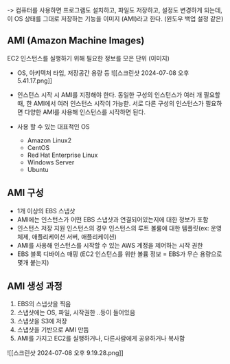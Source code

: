 -> 컴퓨터를 사용하면 프로그램도 설치하고, 파일도 저장하고, 설정도 변경하게 되는데, 이 OS 상태를 그대로 저장하는 기능을 이미지 (AMI)라고 한다. (윈도우 백업 설정 같은)
## AMI (Amazon Machine Images)
EC2 인스턴스를 실행하기 위해 필요한 정보를 모은 단위 (이미지)
- OS, 아키텍처 타입, 저장공간 용량 등
![[스크린샷 2024-07-08 오후 5.41.17.png]]

- 인스턴스 시작 시 AMI를 지정해야 한다. 동일한 구성의 인스턴스가 여러 개 필요할 때, 한 AMI에서 여러 인스턴스 시작이 가능핟. 서로 다른 구성의 인스턴스가 필요하면 다양한 AMI를 사용해 인스턴스를 시작하면 된다.
- 사용 할 수 있는 대표적인 OS
    - Amazon Linux2
    - CentOS
    - Red Hat Enterprise Linux
    - Windows Server
    - Ubuntu


## AMI 구성
- 1개 이상의 EBS 스냅샷 
- AMI에는 인스턴스가 어떤 EBS 스냅샷과 연결되어있는지에 대한 정보가 포함
- 인스턴스 저장 지원 인스턴스의 경우 인스턴스의 루트 볼륨에 대한 템플릿(ex: 운영체제, 애플리케이션 서버, 애플리케이션)
-  AMI를 사용해 인스턴스를 시작할 수 있는 AWS 계정을 제어하는 시작 권한
-  EBS 블록 디바이스 매핑 (EC2 인스턴스를 위한 볼륨 정보 = EBS가 무슨 용량으로 몇개 붙는지)

## AMI 생성 과정
1. EBS의 스냅샷을 찍음
2. 스냅샷에는 OS, 파일, 시작권한 ..등이 들어있음
3. 스냅샷을 S3에 저장
4. 스냅샷을 기반으로 AMI 만듬
5. AMI를 가지고 EC2를 실행하거나, 다른사람에게 공유하거나 복사함

![[스크린샷 2024-07-08 오후 9.19.28.png]]